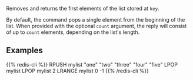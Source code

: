 Removes and returns the first elements of the list stored at `key`.

By default, the command pops a single element from the beginning of the list.
When provided with the optional `count` argument, the reply will consist of up
to `count` elements, depending on the list's length.

## Examples

{{% redis-cli %}}
RPUSH mylist "one" "two" "three" "four" "five"
LPOP mylist
LPOP mylist 2
LRANGE mylist 0 -1
{{% /redis-cli %}}

